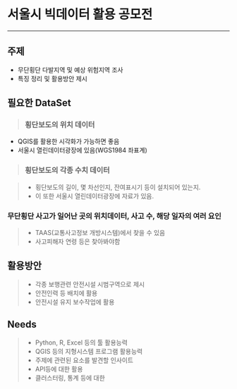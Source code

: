 # 서울시 빅데이터 활용 공모전
-------------

## 주제

  * 무단횡단 다발지역 및 예상 위험지역 조사
  * 특징 정리 및 활용방안 제시

## 필요한 DataSet
>  ### 횡단보도의 위치 데이터

  * QGIS를 활용한 시각화가 가능하면 좋음
  * 서울시 열린데이터광장에 있음(WGS1984 좌표계)

>  ### 횡단보도의 각종 수치 데이터

>  * 횡단보도의 길이, 몇 차선인지, 잔여표시기 등이 설치되어 있는지.
>  * 이 또한 서울시 열린데이터광장에 자료가 있음.

### 무단횡단 사고가 일어난 곳의 위치데이터, 사고 수, 해당 일자의 여러 요인

>  * TAAS(교통사고정보 개방시스템)에서 찾을 수 있음
>  * 사고피해자 연령 등은 찾아봐야함

## 활용방안

>  * 각종 보행관련 안전시설 시범구역으로 제시
>  * 안전인력 등 배치에 활용
>  * 안전시설 유지 보수작업에 활용

## Needs

>  * Python, R, Excel 등의 툴 활용능력
>  * QGIS 등의 지형시스템 프로그램 활용능력
>  * 주제에 관련된 요소를 발견할 인사이트
>  * API등에 대한 활용
>  * 클러스터링, 통계 등에 대한 
